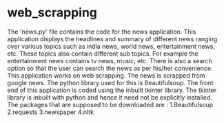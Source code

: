 # web_scrapping

The 'news.py' file contains the code for the news application. This application displays the headlines and
summary of different news ranging over various topics such as india news, world news, entertainment
news, etc. These topics also contain different sub topics. For example the entertainment news contains
tv news, music, etc. There is also a search option so that the user can search the news as per his/her
convenience.
This application works on web scrapping. The news is scrapped from google news. The python library
used for this is Beautifulsoup. The front end of this application is coded using the inbuilt tkinter library.
The tkinter library is inbuilt with python and hence it need not be explicitly installed. The packages that
are supposed to be downloaded are :
1.Beautifulsoup
2.requests
3.newspaper
4.nltk
